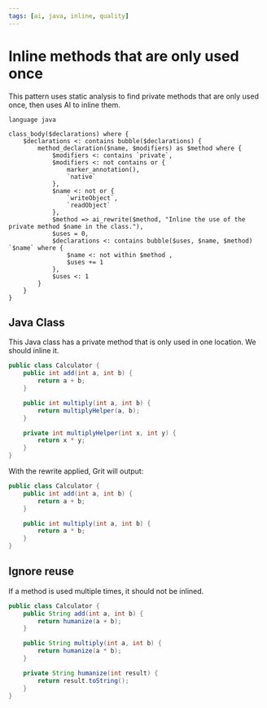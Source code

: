```yaml
---
tags: [ai, java, inline, quality]
---
```


# Inline methods that are only used once

This pattern uses static analysis to find private methods that are only used once, then uses AI to inline them.

```grit
language java

class_body($declarations) where {
	$declarations <: contains bubble($declarations) {
		method_declaration($name, $modifiers) as $method where {
			$modifiers <: contains `private`,
			$modifiers <: not contains or {
				marker_annotation(),
				`native`
			},
			$name <: not or {
				`writeObject`,
				`readObject`
			},
			$method => ai_rewrite($method, "Inline the use of the private method $name in the class."),
			$uses = 0,
			$declarations <: contains bubble($uses, $name, $method) `$name` where {
				$name <: not within $method ,
				$uses += 1
			},
			$uses <: 1
		}
	}
}
```

## Java Class

This Java class has a private method that is only used in one location. We should inline it.

```java
public class Calculator {
    public int add(int a, int b) {
        return a + b;
    }

    public int multiply(int a, int b) {
        return multiplyHelper(a, b);
    }

    private int multiplyHelper(int x, int y) {
        return x * y;
    }
}

```

With the rewrite applied, Grit will output:

```java
public class Calculator {
    public int add(int a, int b) {
        return a + b;
    }

    public int multiply(int a, int b) {
        return a * b;
    }
}
```

## Ignore reuse

If a method is used multiple times, it should not be inlined.

```java
public class Calculator {
    public String add(int a, int b) {
        return humanize(a + b);
    }

    public String multiply(int a, int b) {
        return humanize(a * b);
    }

    private String humanize(int result) {
        return result.toString();
    }
}
```
